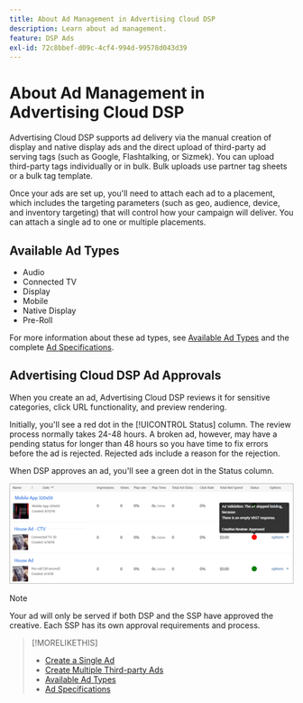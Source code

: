 ```yaml
---
title: About Ad Management in Advertising Cloud DSP
description: Learn about ad management.
feature: DSP Ads
exl-id: 72c8bbef-d09c-4cf4-994d-99578d043d39
---
```

# About Ad Management in Advertising Cloud DSP

<!-- add "The Ads View (Dashboard?)" section -->

Advertising Cloud DSP supports ad delivery via the manual creation of display and native display ads and the direct upload of third-party ad serving tags (such as Google, Flashtalking, or Sizmek). You can upload third-party tags individually or in bulk. Bulk uploads use partner tag sheets or a bulk tag template. 

<!-- The bulk upload feature requires you to either a) upload DoubleClick and Flashtalking tag sheets or b) download a template, input your tags into the template, and then re-upload the template. -->
<!-- need a list of all supported third-party ad servers; see file in future-tbd folder -->

Once your ads are set up, you'll need to attach each ad to a placement, which includes the targeting parameters (such as geo, audience, device, and inventory targeting) that will control how your campaign will deliver. You can attach a single ad to one or multiple placements.

## Available Ad Types

* Audio
* Connected TV
* Display
* Mobile
* Native Display
* Pre-Roll

For more information about these ad types, see [Available Ad Types](ad-types.md) and the complete [Ad Specifications](/help/dsp/assets/ad-specs.pdf).

## Advertising Cloud DSP Ad Approvals

When you create an ad, Advertising Cloud DSP reviews it for sensitive categories, click URL functionality, and preview rendering.

Initially, you'll see a red dot in the [!UICONTROL Status] column. The review process normally takes 24-48 hours. A broken ad, however, may have a pending status for longer than 48 hours so you have time to fix errors before the ad is rejected. Rejected ads include a reason for the rejection.

When DSP approves an ad, you'll see a green dot in the Status column.

![approval indicator in [!UICONTROL Status] column](/help/dsp/assets/ad-approval-status.png)

>[!NOTE]
>
>Your ad will only be served if both DSP and the SSP have approved the creative. Each SSP has its own approval requirements and process.

>[!MORELIKETHIS]
>
>* [Create a Single Ad](ad-create.md)
>* [Create Multiple Third-party Ads](ad-create-multiple.md)
>* [Available Ad Types](ad-types.md)
>* [Ad Specifications](/help/dsp/assets/ad-specs.pdf)
